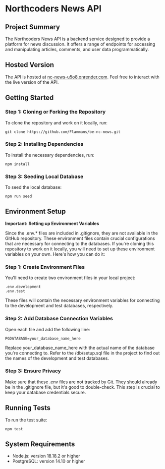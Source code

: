 # Northcoders News API

## Project Summary

The Northcoders News API is a backend service designed to provide a platform for news discussion. It offers a range of endpoints for accessing and manipulating articles, comments, and
user data programmatically.

## Hosted Version

The API is hosted at [nc-news-u5o8.onrender.com](https://nc-news-u5o8.onrender.com/api). Feel free to interact with the live version of the API.

## Getting Started

### Step 1: Cloning or Forking the Repository

To clone the repository and work on it locally, run:

    git clone https://github.com/Flammans/be-nc-news.git

### Step 2: Installing Dependencies

To install the necessary dependencies, run:

    npm install

### Step 3: Seeding Local Database

To seed the local database:

    npm run seed

## Environment Setup

**Important: Setting up Environment Variables**

Since the .env.* files are included in .gitignore, they are not available in the GitHub repository. These environment files contain crucial configurations that are necessary for connecting to the databases. If you're
cloning this repository to work on it locally, you will need to set up these environment variables on your own. Here's how you can do it:

### Step 1: Create Environment Files

You'll need to create two environment files in your local project:

    .env.development
    .env.test

These files will contain the necessary environment variables for connecting to the development and test databases, respectively.

### Step 2: Add Database Connection Variables

Open each file and add the following line:

    PGDATABASE=your_database_name_here

Replace your_database_name_here with the actual name of the database you're connecting to. Refer to the /db/setup.sql file in the project to find out the names of the development and test databases.

### Step 3: Ensure Privacy

Make sure that these .env files are not tracked by Git. They should already be in the .gitignore file, but it's good to double-check. This step is crucial to keep your database credentials secure.

## Running Tests

To run the test suite:

    npm test

## System Requirements

- Node.js: version 18.18.2 or higher
- PostgreSQL: version 14.10 or higher



